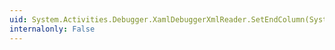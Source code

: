 ```yaml
---
uid: System.Activities.Debugger.XamlDebuggerXmlReader.SetEndColumn(System.Object,System.Object)
internalonly: False
---
```

